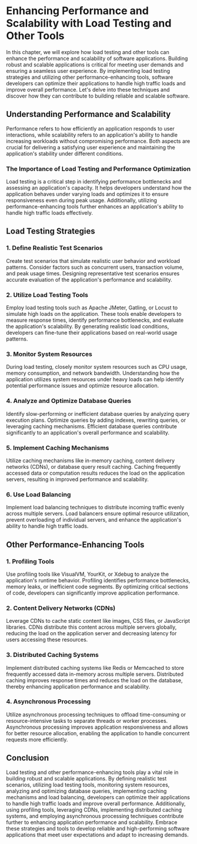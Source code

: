 Enhancing Performance and Scalability with Load Testing and Other Tools
==================================================================================

In this chapter, we will explore how load testing and other tools can enhance the performance and scalability of software applications. Building robust and scalable applications is critical for meeting user demands and ensuring a seamless user experience. By implementing load testing strategies and utilizing other performance-enhancing tools, software developers can optimize their applications to handle high traffic loads and improve overall performance. Let's delve into these techniques and discover how they can contribute to building reliable and scalable software.

Understanding Performance and Scalability
-----------------------------------------

Performance refers to how efficiently an application responds to user interactions, while scalability refers to an application's ability to handle increasing workloads without compromising performance. Both aspects are crucial for delivering a satisfying user experience and maintaining the application's stability under different conditions.

### The Importance of Load Testing and Performance Optimization

Load testing is a critical step in identifying performance bottlenecks and assessing an application's capacity. It helps developers understand how the application behaves under varying loads and optimizes it to ensure responsiveness even during peak usage. Additionally, utilizing performance-enhancing tools further enhances an application's ability to handle high traffic loads effectively.

Load Testing Strategies
-----------------------

### 1. Define Realistic Test Scenarios

Create test scenarios that simulate realistic user behavior and workload patterns. Consider factors such as concurrent users, transaction volume, and peak usage times. Designing representative test scenarios ensures accurate evaluation of the application's performance and scalability.

### 2. Utilize Load Testing Tools

Employ load testing tools such as Apache JMeter, Gatling, or Locust to simulate high loads on the application. These tools enable developers to measure response times, identify performance bottlenecks, and evaluate the application's scalability. By generating realistic load conditions, developers can fine-tune their applications based on real-world usage patterns.

### 3. Monitor System Resources

During load testing, closely monitor system resources such as CPU usage, memory consumption, and network bandwidth. Understanding how the application utilizes system resources under heavy loads can help identify potential performance issues and optimize resource allocation.

### 4. Analyze and Optimize Database Queries

Identify slow-performing or inefficient database queries by analyzing query execution plans. Optimize queries by adding indexes, rewriting queries, or leveraging caching mechanisms. Efficient database queries contribute significantly to an application's overall performance and scalability.

### 5. Implement Caching Mechanisms

Utilize caching mechanisms like in-memory caching, content delivery networks (CDNs), or database query result caching. Caching frequently accessed data or computation results reduces the load on the application servers, resulting in improved performance and scalability.

### 6. Use Load Balancing

Implement load balancing techniques to distribute incoming traffic evenly across multiple servers. Load balancers ensure optimal resource utilization, prevent overloading of individual servers, and enhance the application's ability to handle high traffic loads.

Other Performance-Enhancing Tools
---------------------------------

### 1. Profiling Tools

Use profiling tools like VisualVM, YourKit, or Xdebug to analyze the application's runtime behavior. Profiling identifies performance bottlenecks, memory leaks, or inefficient code segments. By optimizing critical sections of code, developers can significantly improve application performance.

### 2. Content Delivery Networks (CDNs)

Leverage CDNs to cache static content like images, CSS files, or JavaScript libraries. CDNs distribute this content across multiple servers globally, reducing the load on the application server and decreasing latency for users accessing these resources.

### 3. Distributed Caching Systems

Implement distributed caching systems like Redis or Memcached to store frequently accessed data in-memory across multiple servers. Distributed caching improves response times and reduces the load on the database, thereby enhancing application performance and scalability.

### 4. Asynchronous Processing

Utilize asynchronous processing techniques to offload time-consuming or resource-intensive tasks to separate threads or worker processes. Asynchronous processing improves application responsiveness and allows for better resource allocation, enabling the application to handle concurrent requests more efficiently.

Conclusion
----------

Load testing and other performance-enhancing tools play a vital role in building robust and scalable applications. By defining realistic test scenarios, utilizing load testing tools, monitoring system resources, analyzing and optimizing database queries, implementing caching mechanisms and load balancing, developers can optimize their applications to handle high traffic loads and improve overall performance. Additionally, using profiling tools, leveraging CDNs, implementing distributed caching systems, and employing asynchronous processing techniques contribute further to enhancing application performance and scalability. Embrace these strategies and tools to develop reliable and high-performing software applications that meet user expectations and adapt to increasing demands.

